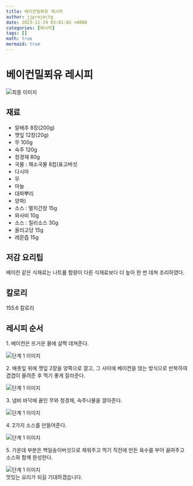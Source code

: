 ```yaml
---
title: 베이컨밀푀유 레시피
author: jjprojectg
date: 2023-11-29 03:01:02 +0000
categories: [레시피]
tags: []
math: true
mermaid: true
---
```

<meta name="og:type" content="website"/>
<meta charset="UTF-8"/>
<div class="header">
  <h1>베이컨밀푀유 레시피</h1>
</div>

<div class="container my-4">
  <div class="row">
    <div class="col-12 col-md-6">
      <div class="recipe-image">
        <img src="http://www.foodsafetykorea.go.kr/uploadimg/cook/10_00376_2.png" class="step-image" alt="최종 이미지"/>
      </div>
    </div>
    <div class="col-12 col-md-6">
      <div class="ingredients">
        <h2>재료</h2>
        <ul class="card">
          <li> 알배추 8장(200g) </li>
          <li>  깻잎 12장(20g) </li>
          <li> 무 100g </li>
          <li>  숙주 120g </li>
          <li>  청경재 80g </li>
          <li> 국물 : 채소국물 8컵(표고버섯 </li>
          <li>  다시마 </li>
          <li>  무 </li>
          <li>  마늘 </li>
          <li>  대파뿌리 </li>
          <li>  양파) </li>
          <li> 소스 : 멸치간장 15g </li>
          <li>  와사비 10g </li>
          <li> 소스 : 칠리소스 30g </li>
          <li>  올리고당 15g </li>
          <li>  레몬즙 15g </li>
</ul>
      </div>
    </div>
    <div class="col-12 col-md-6">
      <div class="ingredients">
        <h2>저감 요리팁</h2>
        <div class="card"> 
          <p>
            베이컨 같은 식재료는 나트륨 함량이 다른 식재료보다 더 높아 한 번 데쳐 조리하였다.
          </p>
        </div>
      </div>
      <div class="ingredients">
        <h2>칼로리</h2>
        <div class="card"> 
          <p>
            155.6 칼로리
          </p>
        </div>
      </div>
    </div>
  </div>

  <h2 class="my-4">레시피 순서</h2>
  <div class="card recipe-card">
    <div class="card-body recipe-step">
      <p class="card-text step-description">1. 베이컨은 뜨거운 물에 살짝 데쳐준다.</p>
      <img src="http://www.foodsafetykorea.go.kr/uploadimg/cook/20_00376_01.png" alt="단계 1 이미지" class="step-image"/>
    </div>
  </div>
  <div class="card recipe-card">
    <div class="card-body recipe-step">
      <p class="card-text step-description">2. 배춧잎 위에 깻잎 2장을 양쪽으로 깔고, 그
사이에 베이컨을 얹는 방식으로 반복하여
겹겹이 올려준 후 먹기 좋게 잘라준다.</p>
      <img src="http://www.foodsafetykorea.go.kr/uploadimg/cook/20_00376_02.png" alt="단계 1 이미지" class="step-image"/>
    </div>
  </div>
  <div class="card recipe-card">
    <div class="card-body recipe-step">
      <p class="card-text step-description">3. 냄비 바닥에 끓인 무와 청경채, 숙주나물을
깔아준다.</p>
      <img src="http://www.foodsafetykorea.go.kr/uploadimg/cook/20_00376_03.png" alt="단계 1 이미지" class="step-image"/>
    </div>
  </div>
  <div class="card recipe-card">
    <div class="card-body recipe-step">
      <p class="card-text step-description">4. 2가지 소스를 만들어준다.</p>
      <img src="http://www.foodsafetykorea.go.kr/uploadimg/cook/20_00376_04.png" alt="단계 1 이미지" class="step-image"/>
    </div>
  </div>
  <div class="card recipe-card">
    <div class="card-body recipe-step">
      <p class="card-text step-description">5. 가운데 부분은 백일송이버섯으로 채워주고
먹기 직전에 만든 육수를 부어 끓여주고
소스와 함께 완성한다.</p>
      <img src="http://www.foodsafetykorea.go.kr/uploadimg/cook/20_00376_05.png" alt="단계 1 이미지" class="step-image"/>
    </div>
  </div>

</div>
맛있는 요리가 되길 기대하겠습니다.

